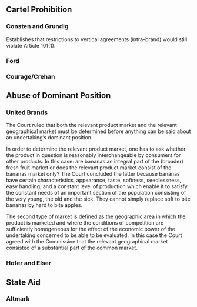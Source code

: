 ## Cartel Prohibition

### Consten and Grundig

Establishes that restrictions to vertical agreements (intra-brand) would still violate Article 101(1).

### Ford

### Courage/Crehan

## Abuse of Dominant Position

### United Brands

The Court ruled that both the relevant product market and the relevant geographical market must be determined before anything can be said about an undertaking’s dominant position. 

In order to  determine the relevant product market, one has to ask whether the product in question is reasonably interchangeable by consumers for other products. In this case: are bananas an integral part of the (broader) fresh fruit market or does the relevant product market consist of the bananas market only? The Court concluded the latter because bananas have certain characteristics, appearance, taste, softness, seedlessness, easy handling, and a constant level of production which enable it to satisfy the constant needs of an important  section of the population consisting of the very young, the old and the sick. They cannot simply replace soft to bite bananas by hard to bite apples.

The second type of market is defined as the geographic area in which the product is marketed and where the conditions of competition are sufficiently homogeneous for the effect of the economic power of the undertaking concerned to be able to be evaluated. In this case the Court agreed with the Commission that the relevant  geographical market consisted of a substantial part of the common market.

### Hofer and Elser

## State Aid

### Altmark

